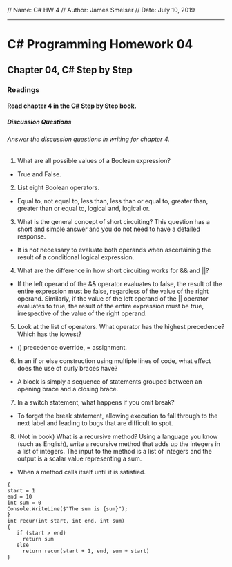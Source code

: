 // Name: C# HW 4
// Author: James Smelser
// Date: July 10, 2019

--------------------------------------------------------------------
# C# Programming Homework 04
## Chapter 04, C# Step by Step
### Readings
#### Read chapter 4 in the C# Step by Step book.
##### Discussion Questions
###### Answer the discussion questions in writing for chapter 4.
1. What are all possible values of a Boolean expression?
- True and False.
2. List eight Boolean operators.
- Equal to, not equal to, less than, less than or equal to, greater than, greater than or equal to, logical and, logical or.
3. What is the general concept of short circuiting? This question has a short and simple answer and you
do not need to have a detailed response.
- It is not necessary to evaluate both operands when ascertaining the result of a conditional logical expression.
4. What are the difference in how short circuiting works for && and ||?
- If the left operand of the && operator evaluates to false, the result of the entire expression must be false, regardless of the value of the right operand. Similarly, if the value of the left operand of the || operator evaluates to true,
the result of the entire expression must be true, irrespective of the value of the right operand.
5. Look at the list of operators. What operator has the highest precedence? Which has the lowest?
- () precedence override, = assignment.
6. In an if or else construction using multiple lines of code, what effect does the use of curly braces have?
- A block is simply a sequence of statements grouped between an opening brace and a closing brace.
7. In a switch statement, what happens if you omit break?
- To forget the break statement, allowing execution to fall through to the next label and leading to bugs that are difficult to spot.
8. (Not in book) What is a recursive method? Using a language you know (such as English), write a
recursive method that adds up the integers in a list of integers. The input to the method is a list of
integers and the output is a scalar value representing a sum.
- When a method calls itself until it is satisfied.
```
{
start = 1
end = 10
int sum = 0
Console.WriteLine($"The sum is {sum}");
}
int recur(int start, int end, int sum)
{
   if (start > end)
     return sum
   else
     return recur(start + 1, end, sum + start)
}
```
